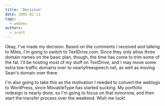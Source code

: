 ```yaml
---
title: 'Decision'
date: 2005-02-11
tags:
  - webdev
authors:
  - scott
---
```


Okay, I've made my decision. Based on the comments I received and talking to Miles, I'm going to switch to TextDrive.com. Since they only allow three domain names on the basic plan, though, the time has come to trim some of the fat. I'll be hosting most of my stuff on TextDrive, and I may move some extra low-traffic domains over to nearlyfreespeech.net, as well as moving Sean's domain over there.

I'm also going to take this as the motivation I needed to convert the weblogs to WordPress, since MovableType has started sucking. My portfolio redesign is nearly done, so I'm going to focus on that tomorrow, and then start the transfer process over the weekend. Wish me luck!
